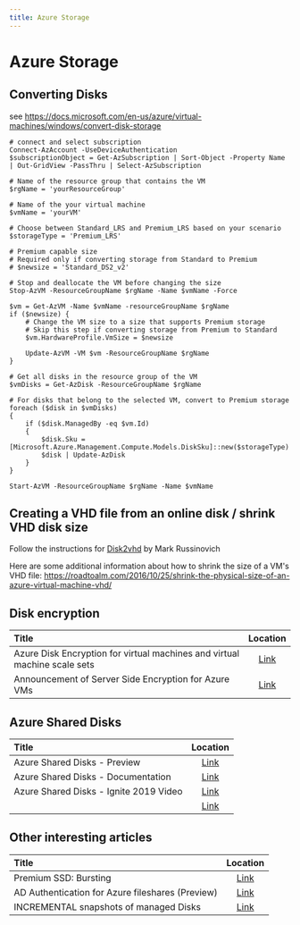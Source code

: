 ```yaml
---
title: Azure Storage
---
```


# Azure Storage

## Converting Disks

see https://docs.microsoft.com/en-us/azure/virtual-machines/windows/convert-disk-storage

````
# connect and select subscription
Connect-AzAccount -UseDeviceAuthentication
$subscriptionObject = Get-AzSubscription | Sort-Object -Property Name | Out-GridView -PassThru | Select-AzSubscription

# Name of the resource group that contains the VM
$rgName = 'yourResourceGroup'

# Name of the your virtual machine
$vmName = 'yourVM'

# Choose between Standard_LRS and Premium_LRS based on your scenario
$storageType = 'Premium_LRS'

# Premium capable size
# Required only if converting storage from Standard to Premium
# $newsize = 'Standard_DS2_v2'

# Stop and deallocate the VM before changing the size
Stop-AzVM -ResourceGroupName $rgName -Name $vmName -Force

$vm = Get-AzVM -Name $vmName -resourceGroupName $rgName
if ($newsize) {
    # Change the VM size to a size that supports Premium storage
    # Skip this step if converting storage from Premium to Standard
    $vm.HardwareProfile.VmSize = $newsize

    Update-AzVM -VM $vm -ResourceGroupName $rgName
}

# Get all disks in the resource group of the VM
$vmDisks = Get-AzDisk -ResourceGroupName $rgName

# For disks that belong to the selected VM, convert to Premium storage
foreach ($disk in $vmDisks)
{
	if ($disk.ManagedBy -eq $vm.Id)
	{
		$disk.Sku = [Microsoft.Azure.Management.Compute.Models.DiskSku]::new($storageType)
		$disk | Update-AzDisk
	}
}

Start-AzVM -ResourceGroupName $rgName -Name $vmName
````

## Creating a VHD file from an online disk / shrink VHD disk size

Follow the instructions for [Disk2vhd](https://docs.microsoft.com/de-de/sysinternals/downloads/disk2vhd) by Mark Russinovich

Here are some additional information about how to shrink the size of a VM's VHD file: https://roadtoalm.com/2016/10/25/shrink-the-physical-size-of-an-azure-virtual-machine-vhd/

## Disk encryption

| Title                       | Location                                                                                |
| :-------------------------- | :-------------------------------------------------------------------------------------: |
| Azure Disk Encryption for virtual machines and virtual machine scale sets | [Link](https://docs.microsoft.com/en-us/azure/security/fundamentals/azure-disk-encryption-vms-vmss) |
| Announcement of Server Side Encryption for Azure VMs| [Link](https://azure.microsoft.com/de-de/blog/announcing-serverside-encryption-with-customermanaged-keys-for-azure-managed-disks/) |



## Azure Shared Disks

| Title                       | Location                                                                                |
| :-------------------------- | :-------------------------------------------------------------------------------------: |
| Azure Shared Disks - Preview | [Link](https://azure.microsoft.com/de-de/blog/announcing-the-preview-of-azure-shared-disks-for-clustered-applications/) |
| Azure Shared Disks - Documentation | [Link](https://aka.ms/azureshareddiskdocs) |
| Azure Shared Disks - Ignite 2019 Video | [Link](https://myignite.techcommunity.microsoft.com/sessions/82058) |
|  | [Link]() |

## Other interesting articles

| Title                       | Location                                                                                |
| :-------------------------- | :-------------------------------------------------------------------------------------: |
| Premium SSD: Bursting  | [Link](https://azure.microsoft.com/de-de/blog/general-availability-of-new-azure-disk-sizes-and-bursting/) |
| AD Authentication for Azure fileshares (Preview) | [Link](https://azure.microsoft.com/de-de/blog/preview-of-active-directory-for-authentication-on-azure-file/) |
| INCREMENTAL snapshots of managed Disks | [Link](https://azure.microsoft.com/de-de/blog/announcing-general-availability-of-incremental-snapshots-of-managed-disks/) |
